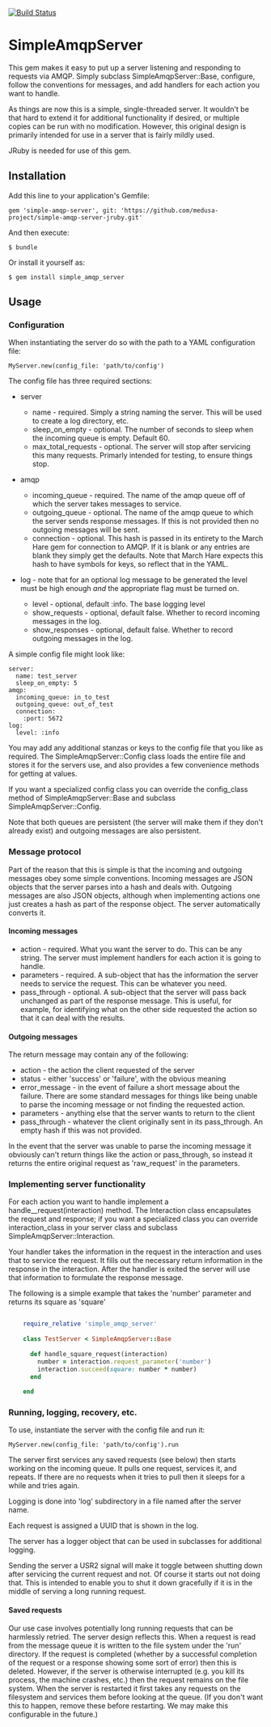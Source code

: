[![Build Status](https://travis-ci.org/medusa-project/simple-amqp-server-jruby.svg?branch=master)](https://travis-ci.org/medusa-project/simple-amqp-server-jruby)

# SimpleAmqpServer

This gem makes it easy to put up a server listening and responding to requests via AMQP. Simply subclass SimpleAmqpServer::Base,
configure, follow the conventions for messages, and add handlers for each action you want to handle.

As things are now this is a simple, single-threaded server. It wouldn't be that hard to extend it for additional
functionality if desired, or multiple copies can be run with no modification. However, this original design
is primarily intended for use in a server that is fairly mildly used.

JRuby is needed for use of this gem.

## Installation

Add this line to your application's Gemfile:

    gem 'simple-amqp-server', git: 'https://github.com/medusa-project/simple-amqp-server-jruby.git'

And then execute:

    $ bundle

Or install it yourself as:

    $ gem install simple_amqp_server

## Usage

### Configuration

When instantiating the server do so with the path to a YAML configuration file:

    MyServer.new(config_file: 'path/to/config')
    
The config file has three required sections:

* server
    - name - required. Simply a string naming the server. This will be used to create a log directory, etc.
    - sleep_on_empty - optional. The number of seconds to sleep when the incoming queue is empty. Default 60.
    - max_total_requests - optional. The server will stop after servicing this many requests. Primarly intended
      for testing, to ensure things stop.

* amqp
    - incoming_queue - required. The name of the amqp queue off of which the server takes messages to service.
    - outgoing_queue - optional. The name of the amqp queue to which the server sends response messages. If this
     is not provided then no outgoing messages will be sent.
    - connection - optional. This hash is passed in its entirety to the March Hare gem for connection to AMQP. If it is
     blank or any entries are blank they simply get the defaults. Note that March Hare expects this hash to have 
      symbols for keys, so reflect that in the YAML.
      
* log - note that for an optional log message to be generated the level must be high enough *and* the appropriate 
flag must be turned on.
    - level - optional, default :info. The base logging level
    - show_requests - optional, default false. Whether to record incoming messages in the log.
    - show_responses - optional, default false. Whether to record outgoing messages in the log.
      
A simple config file might look like:
      
    server:
      name: test_server
      sleep_on_empty: 5
    amqp:
      incoming_queue: in_to_test
      outgoing_queue: out_of_test
      connection:
        :port: 5672  
    log:
      level: :info
  
You may add any additional stanzas or keys to the config file that you like as required. The SimpleAmqpServer::Config 
class loads the entire file and stores it for the servers use, and also provides a few convenience methods for getting
at values.

If you want a specialized config class you can override the config_class method of SimpleAmqpServer::Base and 
subclass SimpleAmqpServer::Config. 
 
Note that both queues are persistent (the server will make them if they don't already exist) and outgoing messages
 are also persistent. 

### Message protocol

Part of the reason that this is simple is that the incoming and outgoing messages obey some simple conventions. 
Incoming messages are JSON objects that the server parses into a hash and deals with. Outgoing messages are also
JSON objects, although when implementing actions one just creates a hash as part of the response object. The server
automatically converts it. 

#### Incoming messages

  * action - required. What you want the server to do. This can be any string. The server must implement handlers
  for each action it is going to handle.
  * parameters - required. A sub-object that has the information the server needs to service the request. This can 
  be whatever you need.
  * pass_through - optional. A sub-object that the server will pass back unchanged as part of the response message. 
   This is useful, for example, for identifying what on the other side requested the action so that it can deal with
   the results.

#### Outgoing messages

The return message may contain any of the following:

  * action - the action the client requested of the server
  * status - either 'success' or 'failure', with the obvious meaning
  * error_message - in the event of failure a short message about the failure. There are some standard messages for
  things like being unable to parse the incoming message or not finding the requested action.
  * parameters - anything else that the server wants to return to the client
  * pass_through - whatever the client originally sent in its pass_through. An empty hash if this was not provided.
  
In the event that the server was unable to parse the incoming message it obviously can't return things like the action 
or pass_through, so instead it returns the entire original request as 'raw_request' in the parameters.

### Implementing server functionality

For each action you want to handle implement a handle_<action>_request(interaction) method. The Interaction class
encapsulates the request and response; if you want a specialized class you can override interaction_class in your
server class and subclass SimpleAmqpServer::Interaction.

Your handler takes the information in the request in the interaction and uses that to service the request. It fills out
the necessary return information in the response in the interaction. After the handler is exited the server will use that 
information to formulate the response message.

The following is a simple example that takes the 'number' parameter and returns its square as 'square'

```ruby

    require_relative 'simple_amqp_server'
    
    class TestServer < SimpleAmqpServer::Base
    
      def handle_square_request(interaction)
        number = interaction.request_parameter('number')
        interaction.succeed(square: number * number)
      end
    
    end
```

### Running, logging, recovery, etc.

To use, instantiate the server with the config file and run it:

    MyServer.new(config_file: 'path/to/config').run

The server first services any saved requests (see below) then starts working on the incoming queue. It pulls one request,
services it, and repeats. If there are no requests when it tries to pull then it sleeps for a while and tries again.

Logging is done into 'log' subdirectory in a file named after the server name.

Each request is assigned a UUID that is shown in the log.

The server has a logger object that can be used in subclasses for additional logging.

Sending the server a USR2 signal will make it toggle between shutting down after servicing the current request and not.
Of course it starts out not doing that. This is intended to enable you to shut it down gracefully if it is in the middle
of serving a long running request.

#### Saved requests

Our use case involves potentially long running requests that can be harmlessly retried. The server design reflects this.
When a request is read from the message queue it is written to the file system under the 'run' directory. If the request
is completed (whether by a successful completion of the request or a response showing some sort of error) then this is 
deleted. However, if the server is otherwise interrupted (e.g. you kill its process, the machine crashes, etc.) then the
request remains on the file system. When the server is restarted it first takes any requests on the filesystem and services
them before looking at the queue. (If you don't want this to happen, remove these before restarting. We may make this
configurable in the future.)


